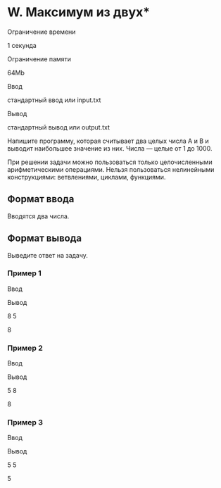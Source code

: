 W. Максимум из двух\*
=====================

Ограничение времени

1 секунда

Ограничение памяти

64Mb

Ввод

стандартный ввод или input.txt

Вывод

стандартный вывод или output.txt

Напишите программу, которая считывает два целых числа A и B и выводит наибольшее значение из них. Числа — целые от 1 до 1000.

При решении задачи можно пользоваться только целочисленными арифметическими операциями. Нельзя пользоваться нелинейными конструкциями: ветвлениями, циклами, функциями.

Формат ввода
------------

Вводятся два числа.

Формат вывода
-------------

Выведите ответ на задачу.

### Пример 1

Ввод

Вывод

8
5

8

### Пример 2

Ввод

Вывод

5
8

8

### Пример 3

Ввод

Вывод

5
5

5